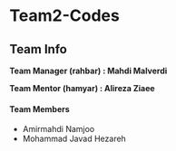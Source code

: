 # Team2-Codes

## Team Info

**Team Manager (rahbar) : Mahdi Malverdi**

**Team Mentor (hamyar) : Alireza Ziaee**

#### Team Members
* Amirmahdi Namjoo
* Mohammad Javad Hezareh
